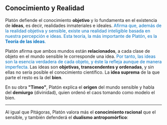 
## Conocimiento y Realidad

Platón defiende el conocimiento **objetivo** y lo fundamenta en el existencia de **ideas**, es decir, realidades inmateriales e ideales. <font color="#0070c0">Afirma que, además de la realidad objetiva y sensible, existe una realidad inteligible basada en nuestra percepción e ideas. Esta teoría, la más importante de Platón, es la <b>Teoría de las ideas</b>.</font> 

Platón afirma que ambos mundos están **relacionados**, a cada clase de objeto en el mundo sensible le corresponde una idea. <span style="color: #0070c0;">Por tanto, las ideas son la esencia verdadera de cada objeto, y éste la refleja aunque de manera imperfecta.</span> Las ideas son **objetivas, transcendentes y ordenadas**,  y sin ellas no sería posible el conocimiento científico. La **idea suprema** de la que parte el resto es la del **bien**.

En su obra **"Timeo"**, Platón explica el **origen** del mundo sensible y habla del **demiurgo** (divinidad), quien ordenó el caos tomando como modelo el bien.

___
Al igual que Pitágoras, Platón valora más el **conocimiento racional** que el sensible, y también defenderá el **dualismo antropomórfico**: <span style="color: #0070c0;"></span>